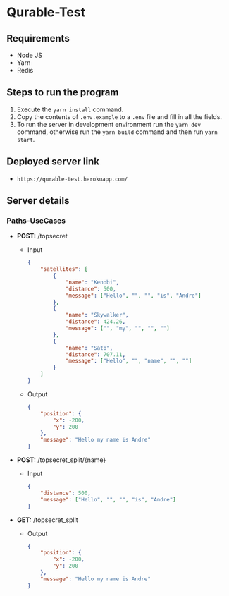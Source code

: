 # Qurable-Test

## Requirements

- Node JS
- Yarn
- Redis

## Steps to run the program

1. Execute the `yarn install` command.
2. Copy the contents of `.env.example` to a `.env` file and fill in all the fields.
3. To run the server in development environment run the `yarn dev` command, otherwise run the `yarn build` command and then run `yarn start`.

## Deployed server link

- `https://qurable-test.herokuapp.com/`

## Server details

### Paths-UseCases

- **POST:** /topsecret

  - Input

    ```json
    {
    	"satellites": [
    		{
    			"name": "Kenobi",
    			"distance": 500,
    			"message": ["Hello", "", "", "is", "Andre"]
    		},
    		{
    			"name": "Skywalker",
    			"distance": 424.26,
    			"message": ["", "my", "", "", ""]
    		},
    		{
    			"name": "Sato",
    			"distance": 707.11,
    			"message": ["Hello", "", "name", "", ""]
    		}
    	]
    }
    ```

  - Output

    ```json
    {
    	"position": {
    		"x": -200,
    		"y": 200
    	},
    	"message": "Hello my name is Andre"
    }
    ```

- **POST:** /topsecret_split/{name}
  - Input

    ```json
    {
    	"distance": 500,
    	"message": ["Hello", "", "", "is", "Andre"]
    }
    ```
  
- **GET:** /topsecret_split
  
  - Output
  
    ```json
    {
    	"position": {
    		"x": -200,
    		"y": 200
    	},
    	"message": "Hello my name is Andre"
    }
    ```

